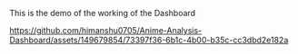 This is the demo of the working of the Dashboard


https://github.com/himanshu0705/Anime-Analysis-Dashboard/assets/149679854/73397f36-6b1c-4b00-b35c-cc3dbd2e182a

